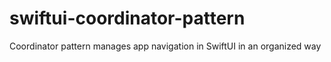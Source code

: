 # swiftui-coordinator-pattern
Coordinator pattern manages app navigation in SwiftUI in an organized way 
